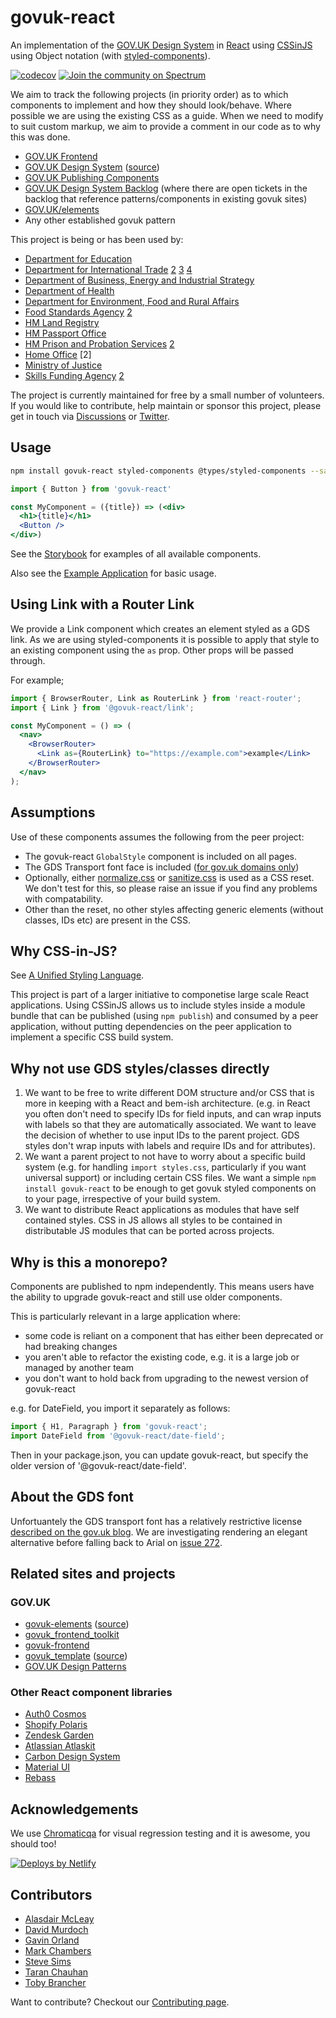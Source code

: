 # govuk-react 

An implementation of the [GOV.UK Design System](https://govuk-design-system-production.cloudapps.digital) in [React](https://reactjs.org) using [CSSinJS](https://medium.com/seek-blog/a-unified-styling-language-d0c208de2660) using Object notation (with [styled-components](https://www.styled-components.com/docs/advanced#style-objects)).

[![codecov](https://codecov.io/gh/govuk-react/govuk-react/branch/master/graph/badge.svg)](https://codecov.io/gh/govuk-react/govuk-react)
[![Join the community on Spectrum](https://withspectrum.github.io/badge/badge.svg)](https://spectrum.chat/govuk-react)

We aim to track the following projects (in priority order) as to which components to implement and how they should look/behave. Where possible we are using the existing CSS as a guide. When we need to modify to suit custom markup, we aim to provide a comment in our code as to why this was done.

- [GOV.UK Frontend](https://github.com/alphagov/govuk-frontend)
- [GOV.UK Design System](https://design-system.service.gov.uk) ([source](https://github.com/alphagov/govuk-design-system))
- [GOV.UK Publishing Components](https://components.publishing.service.gov.uk/component-guide)
- [GOV.UK Design System Backlog](https://github.com/alphagov/govuk-design-system-backlog) (where there are open tickets in the backlog that reference patterns/components in existing govuk sites)
- [GOV.UK/elements](https://github.com/alphagov/govuk_elements)
- Any other established govuk pattern

This project is being or has been used by:

- [Department for Education](https://github.com/DFE-Digital/meeting-timer)
- [Department for International Trade](https://github.com/uktrade/data-science-frontend) [2](https://github.com/uktrade/data-hub-frontend) [3](https://github.com/uktrade/statement-of-works) [4](https://github.com/uktrade/data-hub-components)
- [Department of Business, Energy and Industrial Strategy](https://github.com/UKGovernmentBEIS/beis-cosmetics-spa)
- [Department of Health](https://github.com/DepartmentOfHealth-htbhf/htbhf-management-web-ui-spike)
- [Department for Environment, Food and Rural Affairs](https://github.com/DEFRA/eutd-mmo-cc-external-frontend)
- [Food Standards Agency](https://github.com/FoodStandardsAgency/register-a-food-business-healthcheck-dashboard) [2](https://github.com/FSA-Civica/govuk-react/tree/slice-and-dice-packages/base)
- [HM Land Registry](https://github.com/LandRegistry/title-token)
- [HM Passport Office](https://github.com/UKHomeOffice/lev-react-components)
- [HM Prison and Probation Services](https://github.com/ministryofjustice/prisonstaffhub) [2](https://github.com/ministryofjustice/prison-services-feedback-and-support)
- [Home Office](https://github.com/UKHomeOffice/system-register) [2]
- [Ministry of Justice](https://github.com/ministryofjustice/manage-key-workers)
- [Skills Funding Agency](https://github.com/SkillsFundingAgency/CFS-Frontend) [2](https://github.com/SkillsFundingAgency/das-qna-config)

The project is currently maintained for free by a small number of volunteers. If you would like to contribute, help maintain or sponsor this project, please get in touch via [Discussions](https://github.com/govuk-react/govuk-react/discussions) or [Twitter](https://twitter.com/penx).

## Usage

```sh
npm install govuk-react styled-components @types/styled-components --save
```

```jsx
import { Button } from 'govuk-react'

const MyComponent = ({title}) => (<div>
  <h1>{title}</h1>
  <Button />
</div>)
```

See the [Storybook](https://govuk-react.github.io/govuk-react) for examples of all available components.

Also see the [Example Application](packages/example-application/src) for basic usage.

## Using Link with a Router Link

We provide a Link component which creates an element styled as a GDS link. As we are using styled-components it is possible to apply that style to an existing component using the `as` prop. Other props will be passed through.

For example;

```jsx
import { BrowserRouter, Link as RouterLink } from 'react-router';
import { Link } from '@govuk-react/link';

const MyComponent = () => (
  <nav>
    <BrowserRouter>
      <Link as={RouterLink} to="https://example.com">example</Link>
    </BrowserRouter>
  </nav>
);
```

## Assumptions

Use of these components assumes the following from the peer project:

- The govuk-react `GlobalStyle` component is included on all pages.
- The GDS Transport font face is included ([for gov.uk domains only](https://www.gov.uk/service-manual/design/making-your-service-look-like-govuk))
- Optionally, either [normalize.css](https://necolas.github.io/normalize.css/) or [sanitize.css](https://csstools.github.io/sanitize.css/) is used as a CSS reset. We don't test for this, so please raise an issue if you find any problems with compatability.
- Other than the reset, no other styles affecting generic elements (without classes, IDs etc) are present in the CSS.

## Why CSS-in-JS?

See [A Unified Styling Language](https://medium.com/seek-blog/a-unified-styling-language-d0c208de2660).

This project is part of a larger initiative to componetise large scale React applications. Using CSSinJS allows us to include styles inside a module bundle that can be published (using `npm publish`) and consumed by a peer application, without putting dependencies on the peer application to implement a specific CSS build system.

## Why not use GDS styles/classes directly

1. We want to be free to write different DOM structure and/or CSS that is more in keeping with a React and bem-ish architecture. (e.g. in React you often don't need to specify IDs for field inputs, and can wrap inputs with labels so that they are automatically associated. We want to leave the decision of whether to use input IDs to the parent project. GDS styles don't wrap inputs with labels and require IDs and for attributes).
2. We want a parent project to not have to worry about a specific build system (e.g. for handling `import styles.css`, particularly if you want universal support) or including certain CSS files. We want a simple `npm install govuk-react` to be enough to get govuk styled components on to your page, irrespective of your build system.
3. We want to distribute React applications as modules that have self contained styles. CSS in JS allows all styles to be contained in distributable JS modules that can be ported across projects.

## Why is this a monorepo?

Components are published to npm independently. This means users have the ability to upgrade govuk-react and still use older components.

This is particularly relevant in a large application where:

- some code is reliant on a component that has either been deprecated or had breaking changes
- you aren't able to refactor the existing code, e.g. it is a large job or managed by another team
- you don't want to hold back from upgrading to the newest version of govuk-react

e.g. for DateField, you import it separately as follows:

```js
import { H1, Paragraph } from 'govuk-react';
import DateField from '@govuk-react/date-field';
```

Then in your package.json, you can update govuk-react, but specify the older version of '@govuk-react/date-field'.

## About the GDS font

Unfortuantely the GDS transport font has a relatively restrictive license [described on the gov.uk blog](https://designnotes.blog.gov.uk/2015/03/11/can-i-use-the-gov-uk-fonts/). We are investigating rendering an elegant alternative before falling back to Arial on [issue 272](https://github.com/govuk-react/govuk-react/issues/272).

## Related sites and projects

### GOV.UK

- [govuk-elements](https://govuk-elements.herokuapp.com/) ([source](https://github.com/alphagov/govuk_elements/))
- [govuk_frontend_toolkit](https://github.com/alphagov/govuk_frontend_toolkit/)
- [govuk-frontend](https://github.com/alphagov/govuk-frontend/)
- [govuk_template](http://alphagov.github.io/govuk_template/) ([source](https://github.com/alphagov/govuk_template))
- [GOV.UK Design Patterns](https://www.gov.uk/service-manual/design#find-patterns)

### Other React component libraries

- [Auth0 Cosmos](https://github.com/auth0/cosmos)
- [Shopify Polaris](https://github.com/Shopify/polaris)
- [Zendesk Garden](https://github.com/zendeskgarden/react-components)
- [Atlassian Atlaskit](https://bitbucket.org/atlassian/atlaskit-mk-2)
- [Carbon Design System](https://github.com/carbon-design-system/carbon-components-react)
- [Material UI](https://github.com/mui-org/material-ui)
- [Rebass](https://rebassjs.org)

## Acknowledgements

We use [Chromaticqa](https://www.chromaticqa.com/) for visual regression testing and it is awesome, you should too!

<a href="https://www.netlify.com">
  <img src="https://www.netlify.com/img/global/badges/netlify-light.svg" alt="Deploys by Netlify" />
</a>

## Contributors

- [Alasdair McLeay](https://github.com/penx)
- [David Murdoch](https://github.com/dsm23)
- [Gavin Orland](https://github.com/gavinorland)
- [Mark Chambers](https://github.com/marksy)
- [Steve Sims](https://github.com/stevesims)
- [Taran Chauhan](https://github.com/taranchauhan)
- [Toby Brancher](https://github.com/Loque-)

Want to contribute? Checkout our [Contributing page](CONTRIBUTING.md).
